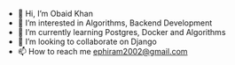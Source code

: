 - 👋 Hi, I’m Obaid Khan
- 👀 I’m interested in Algorithms, Backend Development
- 🌱 I’m currently learning Postgres, Docker and Algorithms
- 💞️ I’m looking to collaborate on Django
- 📫 How to reach me ephiram2002@gmail.com

<!---
ObaidKhan625/ObaidKhan625 is a ✨ special ✨ repository because its `README.md` (this file) appears on your GitHub profile.
You can click the Preview link to take a look at your changes.
--->
